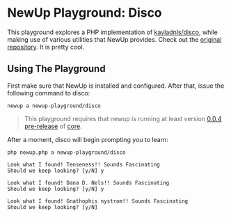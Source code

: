 # NewUp Playground: Disco

This playground explores a PHP implementation of [kayladnls/disco](https://github.com/kayladnls/disco), while making use of various utilities that NewUp provides. Check out the [original repository](https://github.com/kayladnls/disco). It is pretty cool.

## Using The Playground

First make sure that NewUp is installed and configured. After that, issue the following command to disco:

~~~
newup a newup-playground/disco
~~~

> This playground requires that newup is running at least version [0.0.4 pre-release](https://github.com/newup/core/releases/tag/0.0.4) of [core](https://github.com/newup/core).

After a moment, disco will begin prompting you to learn:

~~~
php newup.php a newup-playground/disco

Look what I found! Tenseness!! Sounds Fascinating
Should we keep looking? [y/N] y

Look what I found! Dana D. Nels!! Sounds Fascinating
Should we keep looking? [y/N] y

Look what I found! Gnathophis nystrom!! Sounds Fascinating
Should we keep looking? [y/N]
~~~